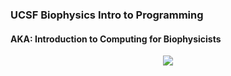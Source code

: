 ### UCSF Biophysics Intro to Programming
#### AKA: Introduction to Computing for Biophysicists

<div align="center">
  <img src="https://i.redd.it/q0dd3k02unqb1.gif">
</div>
